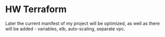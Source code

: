 # HW Terraform
Later the current manifest of my project will be optimized, as well as there will be added - variables, elb, auto-scaling, separate vpc. 
